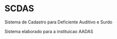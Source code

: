 # SCDAS

Sistema de Cadastro para Deficiente Auditivo e Surdo

Sistema elaborado para a instituicao AADAS

